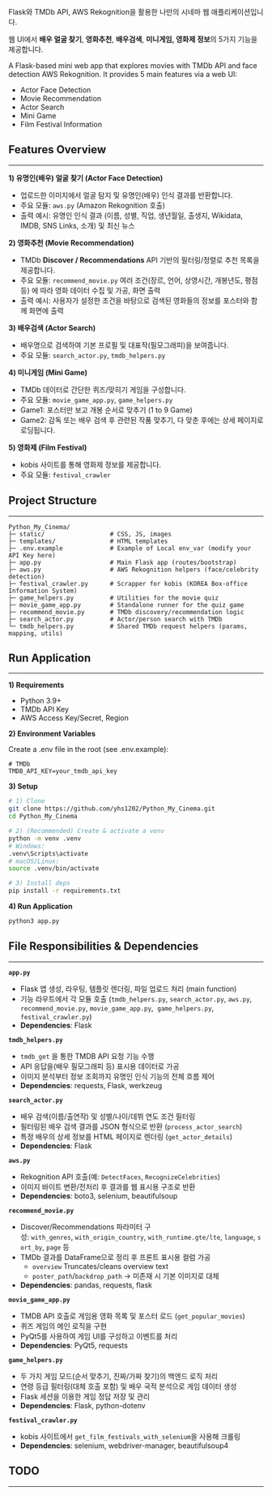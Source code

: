 Flask와 TMDb API, AWS Rekognition을 활용한 나만의 시네마 웹 애플리케이션입니다.

웹 UI에서 **배우 얼굴 찾기**, **영화추천**, **배우검색**, **미니게임, 영화제 정보**의 5가지 기능을 제공합니다.

A Flask-based mini web app that explores movies with TMDb API and face detection AWS Rekognition. It provides 5 main features via a web UI:

- Actor Face Detection
- Movie Recommendation
- Actor Search
- Mini Game
- Film Festival Information


## Features Overview

---

**1) 유명인(배우) 얼굴 찾기 (Actor Face Detection)**

- 업로드한 이미지에서 얼굴 탐지 및 유명인(배우) 인식 결과를 반환합니다.
- 주요 모듈: `aws.py` (Amazon Rekognition 호출)
- 출력 예시: 유명인 인식 결과 (이름, 성별, 직업, 생년월일, 출생지, Wikidata, IMDB, SNS Links, 소개) 및 최신 뉴스

**2) 영화추천 (Movie Recommendation)**

- TMDb **Discover / Recommendations** API 기반의 필터링/정렬로 추천 목록을 제공합니다.
- 주요 모듈: `recommend_movie.py` 여러 조건(장르, 언어, 상영시간, 개봉년도, 평점 등) 에 따라 영화 데이터 수집 및 가공, 화면 출력
- 출력 예시: 사용자가 설정한 조건을 바탕으로 검색된 영화들의 정보를 포스터와 함께 화면에 출력

**3) 배우검색 (Actor Search)**

- 배우명으로 검색하여 기본 프로필 및 대표작(필모그래피)을 보여줍니다.
- 주요 모듈: `search_actor.py`, `tmdb_helpers.py`

**4) 미니게임 (Mini Game)**

- TMDb 데이터로 간단한 퀴즈/맞히기 게임을 구성합니다.
- 주요 모듈: `movie_game_app.py`, `game_helpers.py`
- Game1: 포스터만 보고 개봉 순서로 맞추기 (1 to 9 Game)
- Game2: 감독 또는 배우 검색 후 관련된 작품 맞추기, 다 맞춘 후에는 상세 페이지로 로딩됩니다.

**5) 영화제 (Film Festival)**

- kobis 사이트를 통해 영화제 정보를 제공합니다.
- 주요 모듈: `festival_crawler`



## **Project Structure**

---

```
Python_My_Cinema/
├─ static/                  # CSS, JS, images
├─ templates/               # HTML templates
├─ .env.example             # Example of Local env_var (modify your API Key here)
├─ app.py                   # Main Flask app (routes/bootstrap)
├─ aws.py                   # AWS Rekognition helpers (face/celebrity detection)
├─ festival_crawler.py      # Scrapper for kobis (KOREA Box-office Information System)
├─ game_helpers.py          # Utilities for the movie quiz
├─ movie_game_app.py        # Standalone runner for the quiz game
├─ recommend_movie.py       # TMDb discovery/recommendation logic
├─ search_actor.py          # Actor/person search with TMDb
└─ tmdb_helpers.py          # Shared TMDb request helpers (params, mapping, utils)
```



## Run Application

---

**1) Requirements**

- Python 3.9+
- TMDb API Key
- AWS Access Key/Secret, Region

**2) Environment Variables**

Create a .env file in the root (see .env.example):

```
# TMDb
TMDB_API_KEY=your_tmdb_api_key
```

**3) Setup**

```bash
# 1) Clone
git clone https://github.com/yhs1202/Python_My_Cinema.git
cd Python_My_Cinema

# 2) (Recommended) Create & activate a venv
python -m venv .venv
# Windows:
.venv\Scripts\activate
# macOS/Linux:
source .venv/bin/activate

# 3) Install deps
pip install -r requirements.txt
```

**4) Run Application**

```bash
python3 app.py
```


## **File Responsibilities & Dependencies**

---

**`app.py`**

- Flask 앱 생성, 라우팅, 템플릿 렌더링, 파일 업로드 처리 (main function)
- 기능 라우트에서 각 모듈 호출
(`tmdb_helpers.py`, `search_actor.py`, `aws.py`, `recommend_movie.py`, `movie_game_app.py`,  `game_helpers.py`, `festival_crawler.py`)
- **Dependencies**: Flask

**`tmdb_helpers.py`**

- `tmdb_get` 을 통한 TMDB API 요청 기능 수행
- API 응답을(배우 필모그래피 등) 표시용 데이터로 가공
- 이미지 분석부터 정보 조회까지 유명인 인식 기능의 전체 흐름 제어
- **Dependencies**: requests, Flask, werkzeug

**`search_actor.py`**

- 배우 검색(이름/출연작) 및 성별/나이/데뷔 연도 조건 필터링
- 필터링된 배우 검색 결과를 JSON 형식으로 반환 (`process_actor_search`)
- 특정 배우의 상세 정보를 HTML 페이지로 렌더링 (`get_actor_details`)
- **Dependencies**: Flask

**`aws.py`**

- Rekognition API 호출(예: `DetectFaces`, `RecognizeCelebrities`)
- 이미지 바이트 변환/전처리 후 결과를 웹 표시용 구조로 반환
- **Dependencies**: boto3, selenium, beautifulsoup

**`recommend_movie.py`**

- Discover/Recommendations 파라미터 구성: `with_genres`, `with_origin_country`, `with_runtime.gte/lte`, `language`, `sort_by`, `page` 등
- TMDb 결과를 DataFrame으로 정리 후 프론트 표시용 컬럼 가공
    - `overview` Truncates/cleans overview text
    - `poster_path`/`backdrop_path` -> 미존재 시 기본 이미지로 대체
- **Dependencies**: pandas, requests, flask

**`movie_game_app.py`**

- TMDB API 호출로 게임용 영화 목록 및 포스터 로드 (`get_popular_movies`)
- 퀴즈 게임의 메인 로직을 구현
- PyQt5를 사용하여 게임 UI를 구성하고 이벤트를 처리
- **Dependencies**: PyQt5, requests

**`game_helpers.py`**

- 두 가지 게임 모드(순서 맞추기, 진짜/가짜 찾기)의 백엔드 로직 처리
- 연령 등급 필터링(대체 호출 포함) 및 배우 국적 분석으로 게임 데이터 생성
- Flask 세션을 이용한 게임 정답 저장 및 관리
- **Dependencies**: Flask, python-dotenv

**`festival_crawler.py`**

- kobis 사이트에서 `get_film_festivals_with_selenium`을 사용해 크롤링
- **Dependencies**: selenium, webdriver-manager, beautifulsoup4


## TODO

---
